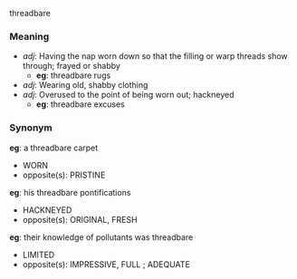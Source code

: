 threadbare
### Meaning
+ _adj_: Having the nap worn down so that the filling or warp threads show through; frayed or shabby
    + __eg__: threadbare rugs
+ _adj_: Wearing old, shabby clothing
+ _adj_: Overused to the point of being worn out; hackneyed
    + __eg__: threadbare excuses

### Synonym

__eg__: a threadbare carpet

+ WORN
+ opposite(s): PRISTINE

__eg__: his threadbare pontifications

+ HACKNEYED
+ opposite(s): ORIGINAL, FRESH

__eg__: their knowledge of pollutants was threadbare

+ LIMITED
+ opposite(s): IMPRESSIVE, FULL ; ADEQUATE


